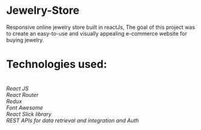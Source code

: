 # Jewelry-Store
Responsive online jewelry store built in reactJs, The goal of this project was to create an easy-to-use and visually appealing e-commerce website for buying jewelry.

<h1>Technologies used:<h1/><h6>
     React JS<br/>
      React Router<br/>
      Redux<br/>
      Font Awesome<br/>
      React Slick library <br/>
      REST APIs for data retrieval and integration and Auth
